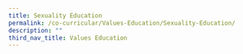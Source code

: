 ```yaml
---
title: Sexuality Education
permalink: /co-curricular/Values-Education/Sexuality-Education/
description: ""
third_nav_title: Values Education
---
```

